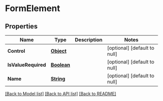 # FormElement
## Properties

Name | Type | Description | Notes
------------ | ------------- | ------------- | -------------
**Control** | [**Object**](.md) |  | [optional] [default to null]
**IsValueRequired** | [**Boolean**](boolean.md) |  | [optional] [default to null]
**Name** | [**String**](string.md) |  | [optional] [default to null]

[[Back to Model list]](../README.md#documentation-for-models) [[Back to API list]](../README.md#documentation-for-api-endpoints) [[Back to README]](../README.md)

